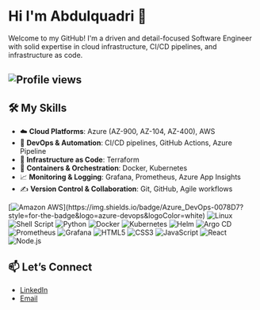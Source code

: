 # Hi I'm Abdulquadri 👋
Welcome to my GitHub! I'm a driven and detail-focused Software Engineer with solid expertise in cloud infrastructure, CI/CD pipelines, and infrastructure as code.

![Profile views](https://komarev.com/ghpvc/?username=olaolatunbos&label=Profile%20views)
---


## 🛠️ My Skills
- ☁️ **Cloud Platforms**: Azure (AZ-900, AZ-104, AZ-400), AWS
- 🪈 **DevOps & Automation**: CI/CD pipelines, GitHub Actions, Azure Pipeline
- 🧱 **Infrastructure as Code**: Terraform 
- 🐳 **Containers & Orchestration**: Docker, Kubernetes
- 📈 **Monitoring & Logging**: Grafana, Prometheus, Azure App Insights  
- ✍️ **Version Control & Collaboration**: Git, GitHub, Agile workflows  

<p align="left">
  [<img src="https://img.shields.io/badge/Amazon%20AWS-FF9900?style=for-the-badge&logo=amazon-aws&logoColor=white" alt="Amazon AWS" />](https://img.shields.io/badge/Azure_DevOps-0078D7?style=for-the-badge&logo=azure-devops&logoColor=white)
  <img src="https://img.shields.io/badge/Linux-FCC624?style=for-the-badge&logo=linux&logoColor=black" alt="Linux" />
  <img src="https://img.shields.io/badge/Shell%20Script-121011?style=for-the-badge&logo=gnu-bash&logoColor=white" alt="Shell Script" />
  <img src="https://img.shields.io/badge/Python-3776AB?style=for-the-badge&logo=python&logoColor=white" alt="Python" />
  <img src="https://img.shields.io/badge/Docker-2496ED?style=for-the-badge&logo=docker&logoColor=white" alt="Docker" />
  <img src="https://img.shields.io/badge/Kubernetes-326CE5?style=for-the-badge&logo=kubernetes&logoColor=white" alt="Kubernetes" />
  <img src="https://img.shields.io/badge/Helm-0F1689?style=for-the-badge&logo=helm&logoColor=white" alt="Helm" />
  <img src="https://img.shields.io/badge/Argo%20CD-EF7B4E?style=for-the-badge&logo=argo-cd&logoColor=white" alt="Argo CD" />
  <img src="https://img.shields.io/badge/Prometheus-E6522C?style=for-the-badge&logo=prometheus&logoColor=white" alt="Prometheus" />
  <img src="https://img.shields.io/badge/Grafana-F46800?style=for-the-badge&logo=grafana&logoColor=white" alt="Grafana" />
  <img src="https://img.shields.io/badge/HTML5-E34F26?style=for-the-badge&logo=html5&logoColor=white" alt="HTML5" />
  <img src="https://img.shields.io/badge/CSS3-1572B6?style=for-the-badge&logo=css3&logoColor=white" alt="CSS3" />
  <img src="https://img.shields.io/badge/JavaScript-F7DF1E?style=for-the-badge&logo=javascript&logoColor=black" alt="JavaScript" />
  <img src="https://img.shields.io/badge/React-61DAFB?style=for-the-badge&logo=react&logoColor=black" alt="React" />
  <img src="https://img.shields.io/badge/Node.js-339933?style=for-the-badge&logo=node.js&logoColor=white" alt="Node.js" />
</p>

## 📫 Let’s Connect


- [LinkedIn](https://www.linkedin.com/in/abdulquadri-olatunbosun-726428328/) 
- [Email](mailto:olaoalt@hotmail.com)



